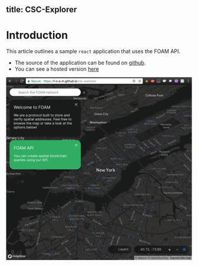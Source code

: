 title: CSC-Explorer
---

# Introduction

This article outlines a sample `react` application that uses the FOAM API.
+ The source of the application can be found on [github](https://github.com/f-o-a-m/csc-explorer).
+ You can see a hosted version [here](https://f-o-a-m.github.io/csc-explorer/)

![screenshot](../images/csc-explorer_01.png)
